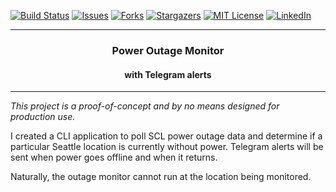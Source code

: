 [![Build Status][build-shield]][build-url]
[![Issues][issues-shield]][issues-url]
[![Forks][forks-shield]][forks-url]
[![Stargazers][stars-shield]][stars-url]
[![MIT License][license-shield]][license-url]
[![LinkedIn][linkedin-shield]][linkedin-url]

<div align="center">
  <hr>
  <h3>Power Outage Monitor</h3>
  <h4>with Telegram alerts</h4>
  <hr>
</div>

_This project is a proof-of-concept and by no means designed for production use._

I created a CLI application to poll SCL power outage data and determine if a particular Seattle location is currently without power. Telegram alerts will be sent when power goes offline and when it returns.

Naturally, the outage monitor cannot run at the location being monitored.

[build-shield]: https://img.shields.io/github/actions/workflow/status/kageedwards/outage-monitor/rust.yml?style=for-the-badge
[build-url]: https://github.com/kageedwards/outage-monitor/actions
[forks-shield]: https://img.shields.io/github/forks/kageedwards/outage-monitor.svg?style=for-the-badge
[forks-url]: https://github.com/kageedwards/outage-monitor/network/members
[stars-shield]: https://img.shields.io/github/stars/kageedwards/outage-monitor.svg?style=for-the-badge
[stars-url]: https://github.com/kageedwards/outage-monitor/stargazers
[issues-shield]: https://img.shields.io/github/issues/kageedwards/outage-monitor.svg?style=for-the-badge
[issues-url]: https://github.com/kageedwards/outage-monitor/issues
[license-shield]: https://img.shields.io/github/license/kageedwards/outage-monitor.svg?style=for-the-badge
[license-url]: https://github.com/kageedwards/outage-monitor/blob/master/LICENSE
[linkedin-shield]: https://img.shields.io/badge/-LinkedIn-black.svg?style=for-the-badge&logo=linkedin&colorB=09f
[linkedin-url]: https://linkedin.com/in/kageedwards
